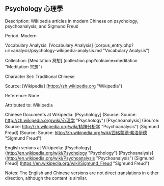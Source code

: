 ## Psychology 心理學

Description: Wikipedia articles in modern Chinese on psychology, psychoanalysis, and Sigmund Freud

Period: Modern

Vocabulary Analysis: [Vocabulary Analysis] (corpus_entry.php?uri=analysis/psychology-wikipedia-analysis.md "Vocabulary Analysis")

Collection: [Meditation 冥想] (collection.php?colname=meditation "Meditation 冥想")

Character Set: Traditional Chinese

Source: [Wikipedia] (https://zh.wikipedia.org "Wikipedia")

Reference: None

Attributed to: Wikipedia

Chinese Documents at Wikipedia: 
[Psychology] (Source: Source: http://zh.wikipedia.org/wiki/心理学 "Psychology")
[Psychoanalysis] (Source: Source: http://zh.wikipedia.org/wiki/精神分析学 "Psychoanalysis")
[Sigmund Freud] (Source: Source: http://zh.wikipedia.org/wiki/西格蒙德·弗洛伊德 "Sigmund Freud")

English verions at Wikipedia: 
[Psychology] (http://en.wikipedia.org/wiki/Psychology "Psychology")
[Psychoanalysis] (http://en.wikipedia.org/wiki/Psychoanalysis "Psychoanalysis")
[Sigmund Freud] (https://en.wikipedia.org/wiki/Sigmund_Freud "Sigmund Freud")

Notes: The English and Chinese versions are not direct translations in either direction, although the content is similar.
